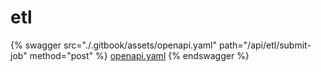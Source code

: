 # etl

{% swagger src="./.gitbook/assets/openapi.yaml" path="/api/etl/submit-job" method="post" %}
[openapi.yaml](<./.gitbook/assets/openapi.yaml>)
{% endswagger %}
